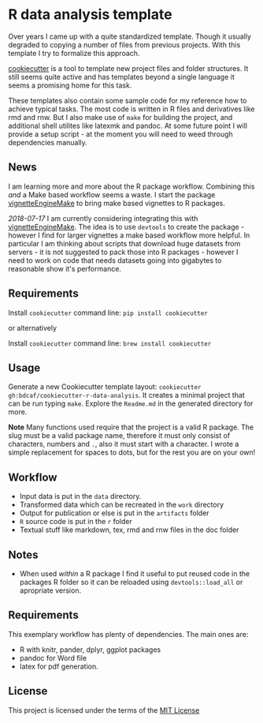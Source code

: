 R data analysis template
========================

Over years I came up with a quite standardized template. Though it usually degraded to copying a number of files from previous projects.  With this template I try to formalize this approach.

[cookiecutter](https://github.com/audreyr/cookiecutter) is a tool to template new project files and folder structures.  It still seems quite active and has templates beyond a single language it seems a promising home for this task.

These templates also contain some sample code for my reference how to achieve typical tasks.  The most code is written in R files and derivatives like rmd and rnw.  But I also make use of `make` for building the project, and additional shell utilites like latexmk and pandoc.  At some future point I will provide a setup script - at the moment you will need to weed through dependencies manually.

News
------

I am learning more and more about the R package workflow.  Combining
this *and* a Make based workflow seems a waste.  I start the package
[vignetteEngineMake](https://github.com/bdcaf/vignetteEngineMake) to
bring make based vignettes to R packages.

*2018-07-17*  I am currently considering integrating this with
[vignetteEngineMake](https://github.com/bdcaf/vignetteEngineMake).
The idea is to use `devtools` to create the package - however I find
for larger vignettes a make based workflow more helpful.  In
particular I am thinking about scripts that download huge datasets
from servers - it is not suggested to pack those into R packages -
however I need to work on code that needs datasets going into
gigabytes to reasonable show it's performance.

Requirements
------------
Install `cookiecutter` command line: `pip install cookiecutter`

or alternatively

Install `cookiecutter` command line: `brew install cookiecutter`

Usage
-----
Generate a new Cookiecutter template layout: `cookiecutter gh:bdcaf/cookiecutter-r-data-analysis`.
It creates a minimal project that can be run typing `make`.
Explore the `Readme.md` in the generated directory for more.

**Note**
Many functions used require that the project is a valid R package.
The slug must be a valid package name, therefore it must only consist of characters, numbers and `.`, also it must start with a character.
I wrote a simple replacement for spaces to dots, but for the rest you are on your own!



Workflow
----------

 + Input data is put in the `data` directory.
 + Transformed data which can be recreated in the `work` directory
 + Output for publication or else is put in the `artifacts` folder
 + `R` source code is put in the `r` folder
 + Textual stuff like markdown, tex, rmd and rnw files in the doc
 	 folder

Notes
------

- When used *within* a R package I find it useful to put reused code in
the packages R folder so it can be reloaded using `devtools::load_all`
or apropriate version.


Requirements
------------

This exemplary workflow has plenty of dependencies. The main ones are:
 - R with knitr, pander, dplyr, ggplot packages
 - pandoc for Word file
 - latex for pdf generation.

License
-------
This project is licensed under the terms of the [MIT License](/LICENSE)
